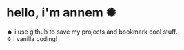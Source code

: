 <h1> hello, i'm annem ✺</h1>
☻ i use github to save my projects and bookmark cool stuff.
<br/>✲ i vanilla coding!
